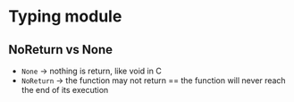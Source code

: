 # Typing module

## NoReturn vs None
- `None` -> nothing is return, like void in C
- `NoReturn` -> the function may not return == the function will never reach the end of its execution


